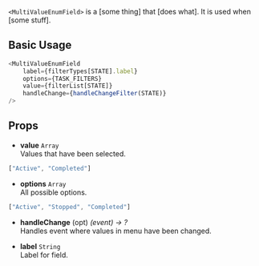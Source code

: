 

`<MultiValueEnumField>` is a [some thing] that [does what]. It is used when [some stuff].

## Basic Usage

```javascript
<MultiValueEnumField
    label={filterTypes[STATE].label}
    options={TASK_FILTERS}
    value={filterList[STATE]}
    handleChange={handleChangeFilter(STATE)}
/>
```

## Props

* **value** `Array` <br/>Values that have been selected.

```javascript
["Active", "Completed"]
```

* **options** `Array` <br/>All possible options.

```javascript
["Active", "Stopped", "Completed"]
```

* **handleChange** (opt) _(event) -> ?_<br/>Handles event where values in menu have been changed.

* **label** `String` <br/>Label for field.